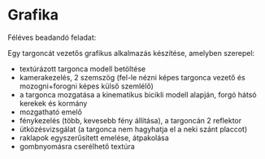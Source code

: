 # Grafika
Féléves beadandó feladat:

Egy targoncát vezetős grafikus alkalmazás készítése, amelyben szerepel:
- textúrázott targonca modell betöltése
- kamerakezelés, 2 szemszög (fel-le nézni képes targonca vezető és mozogni+forogni képes külső szemlélő)
- a targonca mozgatása a kinematikus bicikli modell alapján, forgó hátsó kerekek és kormány
- mozgatható emelő
- fénykezelés (több, kevesebb fény állítása), a targoncán 2 reflektor
- ütközésvizsgálat (a targonca nem hagyhatja el a neki szánt placcot)
- raklapok egyszerűsített emelése, átpakolása
- gombnyomásra cserélhető textúra
